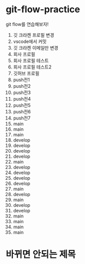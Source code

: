 # git-flow-practice

git flow를 연습해보자!

1. 깃 크라켄 프로필 변경
1. vscode에서 커밋
1. 깃 크라켄 이메일만 변경
1. 회사 프로필
1. 회사 프로필 테스트
1. 회사 프로필 테스트2
1. 깃허브 프로필
1. push전1
1. push전2
1. push전3
1. push전4
1. push전5
1. push전6
1. push전7
1. main
1. main
1. main
1. develop
1. develop
1. develop
1. develop
1. main
1. develop
1. develop
1. develop
1. develop
1. main
1. develop
1. main
1. develop
1. develop
1. main
1. main
1. main
1. main

# 바뀌면 안되는 제목
